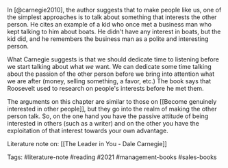 In [@carnegie2010], the author suggests that to make people like us, one of the simplest approaches is to talk about something that interests the other person. He cites an example of a kid who once met a business man who kept talking to him about boats. He didn't have any interest in boats, but the kid did, and he remembers the business man as a polite and interesting person. 

What Carnegie suggests is that we should dedicate time to listening before we start talking about what *we* want. We can dedicate some time talking about the passion of the other person before we bring into attention what we are after (money, selling something, a favor, etc.) The book says that Roosevelt used to research on people's interests before he met them. 

The arguments on this chapter are similar to those on [[Become genuinely interested in other people]], but they go into the realm of making the other person talk. So, on the one hand you have the passive attitude of being interested in others (such as a writer) and on the other you have the exploitation of that interest towards your own advantage. 

Literature note on: [[The Leader in You - Dale Carnegie]]

Tags: #literature-note #reading #2021 #management-books #sales-books 